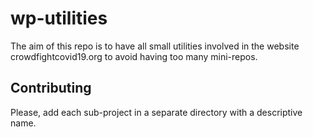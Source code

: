 # wp-utilities

The aim of this repo is to have all small utilities involved in the website crowdfightcovid19.org to avoid having too many mini-repos.

## Contributing

Please, add each sub-project in a separate directory with a descriptive name.
